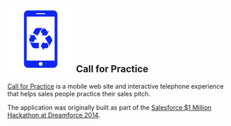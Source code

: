## ![logo](app/assets/images/call_for_practice_icon_blue_150x150.png) Call for Practice



[Call for Practice](http://www.callforpractice.com) is a mobile web site and interactive telephone experience that helps sales people practice their sales pitch.

The application was originally built as part of the [Salesforce $1 Million Hackathon at Dreamforce 2014](https://developer.salesforce.com/million-dollar-hackathon).
